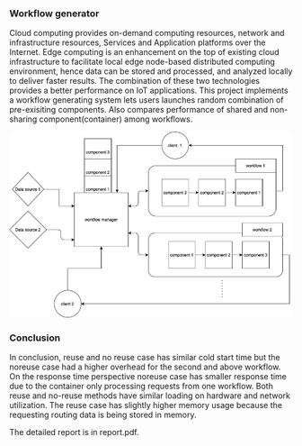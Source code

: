 
### Workflow generator

Cloud computing provides on-demand computing resources, network and infrastructure resources, Services and Application platforms over the Internet. Edge computing is an enhancement on the top of existing cloud infrastructure to facilitate local edge node-based distributed computing environment, hence data can be stored and processed, and analyzed locally to deliver faster results. The combination of these two technologies provides a better performance on IoT applications. This project implements a workflow generating system lets users launches random combination of pre-exisiting components. Also compares performance of shared and non-sharing component(container) among workflows. 

![](./design.png)

### Conclusion
In conclusion, reuse and no reuse case has similar cold start time but the noreuse case had a higher overhead for the second and above workflow. On the response time perspective noreuse case has smaller response time due to the container only processing requests from one workflow. Both reuse and no-reuse methods have similar loading on hardware and network utilization. The reuse case has slightly higher memory usage because the requesting routing data is being stored in memory.  

The detailed report is in report.pdf.